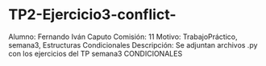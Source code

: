# TP2-Ejercicio3-conflict-
Alumno: Fernando Iván Caputo
Comisión: 11
Motivo: TrabajoPráctico, semana3, Estructuras Condicionales
Descripción: Se adjuntan archivos .py con los ejercicios del TP semana3 CONDICIONALES


